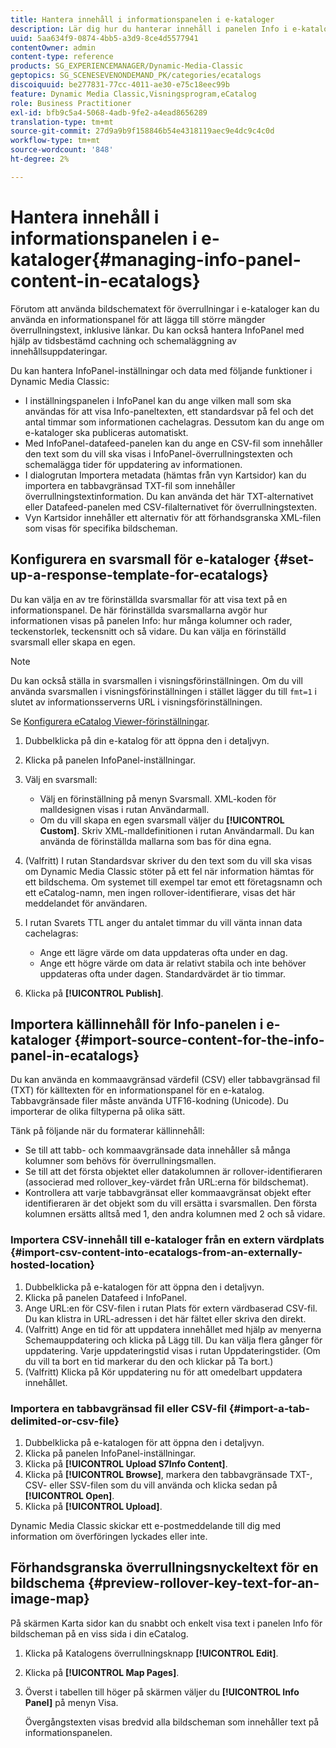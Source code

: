 ```yaml
---
title: Hantera innehåll i informationspanelen i e-kataloger
description: Lär dig hur du hanterar innehåll i panelen Info i e-kataloger.
uuid: 5aa634f9-0874-4bb5-a3d9-8ce4d5577941
contentOwner: admin
content-type: reference
products: SG_EXPERIENCEMANAGER/Dynamic-Media-Classic
geptopics: SG_SCENESEVENONDEMAND_PK/categories/ecatalogs
discoiquuid: be277831-77cc-4011-ae30-e75c18eec99b
feature: Dynamic Media Classic,Visningsprogram,eCatalog
role: Business Practitioner
exl-id: bfb9c5a4-5068-4adb-9fe2-a4ead8656289
translation-type: tm+mt
source-git-commit: 27d9a9b9f158846b54e4318119aec9e4dc9c4c0d
workflow-type: tm+mt
source-wordcount: '848'
ht-degree: 2%

---
```


# Hantera innehåll i informationspanelen i e-kataloger{#managing-info-panel-content-in-ecatalogs}

Förutom att använda bildschematext för överrullningar i e-kataloger kan du använda en informationspanel för att lägga till större mängder överrullningstext, inklusive länkar. Du kan också hantera InfoPanel med hjälp av tidsbestämd cachning och schemaläggning av innehållsuppdateringar.

Du kan hantera InfoPanel-inställningar och data med följande funktioner i Dynamic Media Classic:

* I inställningspanelen i InfoPanel kan du ange vilken mall som ska användas för att visa Info-paneltexten, ett standardsvar på fel och det antal timmar som informationen cachelagras. Dessutom kan du ange om e-kataloger ska publiceras automatiskt.
* Med InfoPanel-datafeed-panelen kan du ange en CSV-fil som innehåller den text som du vill ska visas i InfoPanel-överrullningstexten och schemalägga tider för uppdatering av informationen.
* I dialogrutan Importera metadata (hämtas från vyn Kartsidor) kan du importera en tabbavgränsad TXT-fil som innehåller överrullningstextinformation. Du kan använda det här TXT-alternativet eller Datafeed-panelen med CSV-filalternativet för överrullningstexten.
* Vyn Kartsidor innehåller ett alternativ för att förhandsgranska XML-filen som visas för specifika bildscheman.

## Konfigurera en svarsmall för e-kataloger {#set-up-a-response-template-for-ecatalogs}

Du kan välja en av tre förinställda svarsmallar för att visa text på en informationspanel. De här förinställda svarsmallarna avgör hur informationen visas på panelen Info: hur många kolumner och rader, teckenstorlek, teckensnitt och så vidare. Du kan välja en förinställd svarsmall eller skapa en egen.

>[!NOTE]
>
>Du kan också ställa in svarsmallen i visningsförinställningen. Om du vill använda svarsmallen i visningsförinställningen i stället lägger du till `fmt=1` i slutet av informationsserverns URL i visningsförinställningen.
>
>Se [Konfigurera eCatalog Viewer-förinställningar](setting-ecatalog-viewer-presets.md#setting_up_ecatalog_viewer_presets).

1. Dubbelklicka på din e-katalog för att öppna den i detaljvyn.
1. Klicka på panelen InfoPanel-inställningar.
1. Välj en svarsmall:

   * Välj en förinställning på menyn Svarsmall. XML-koden för malldesignen visas i rutan Användarmall.
   * Om du vill skapa en egen svarsmall väljer du **[!UICONTROL Custom]**. Skriv XML-malldefinitionen i rutan Användarmall. Du kan använda de förinställda mallarna som bas för dina egna.

1. (Valfritt) I rutan Standardsvar skriver du den text som du vill ska visas om Dynamic Media Classic stöter på ett fel när information hämtas för ett bildschema. Om systemet till exempel tar emot ett företagsnamn och ett eCatalog-namn, men ingen rollover-identifierare, visas det här meddelandet för användaren.
1. I rutan Svarets TTL anger du antalet timmar du vill vänta innan data cachelagras:

   * Ange ett lägre värde om data uppdateras ofta under en dag.
   * Ange ett högre värde om data är relativt stabila och inte behöver uppdateras ofta under dagen. Standardvärdet är tio timmar.

1. Klicka på **[!UICONTROL Publish]**.

## Importera källinnehåll för Info-panelen i e-kataloger {#import-source-content-for-the-info-panel-in-ecatalogs}

Du kan använda en kommaavgränsad värdefil (CSV) eller tabbavgränsad fil (TXT) för källtexten för en informationspanel för en e-katalog. Tabbavgränsade filer måste använda UTF16-kodning (Unicode). Du importerar de olika filtyperna på olika sätt.

Tänk på följande när du formaterar källinnehåll:

* Se till att tabb- och kommaavgränsade data innehåller så många kolumner som behövs för överrullningsmallen.
* Se till att det första objektet eller datakolumnen är rollover-identifieraren (associerad med rollover_key-värdet från URL:erna för bildschemat).
* Kontrollera att varje tabbavgränsat eller kommaavgränsat objekt efter identifieraren är det objekt som du vill ersätta i svarsmallen. Den första kolumnen ersätts alltså med $1$, den andra kolumnen med $2$ och så vidare.

### Importera CSV-innehåll till e-kataloger från en extern värdplats {#import-csv-content-into-ecatalogs-from-an-externally-hosted-location}

1. Dubbelklicka på e-katalogen för att öppna den i detaljvyn.
1. Klicka på panelen Datafeed i InfoPanel.
1. Ange URL:en för CSV-filen i rutan Plats för extern värdbaserad CSV-fil. Du kan klistra in URL-adressen i det här fältet eller skriva den direkt.
1. (Valfritt) Ange en tid för att uppdatera innehållet med hjälp av menyerna Schemauppdatering och klicka på Lägg till. Du kan välja flera gånger för uppdatering. Varje uppdateringstid visas i rutan Uppdateringstider. (Om du vill ta bort en tid markerar du den och klickar på Ta bort.)
1. (Valfritt) Klicka på Kör uppdatering nu för att omedelbart uppdatera innehållet.

### Importera en tabbavgränsad fil eller CSV-fil {#import-a-tab-delimited-or-csv-file}

<!-- 

Comment Type: remark
Last Modified By: unknown unknown 
Last Modified Date: 

<p>SR changed this section 10/23/2012</p>

 -->

1. Dubbelklicka på e-katalogen för att öppna den i detaljvyn.
1. Klicka på panelen InfoPanel-inställningar.
1. Klicka på **[!UICONTROL Upload S7Info Content]**.
1. Klicka på **[!UICONTROL Browse]**, markera den tabbavgränsade TXT-, CSV- eller SSV-filen som du vill använda och klicka sedan på **[!UICONTROL Open]**.
1. Klicka på **[!UICONTROL Upload]**.

Dynamic Media Classic skickar ett e-postmeddelande till dig med information om överföringen lyckades eller inte.

## Förhandsgranska överrullningsnyckeltext för en bildschema {#preview-rollover-key-text-for-an-image-map}

På skärmen Karta sidor kan du snabbt och enkelt visa text i panelen Info för bildscheman på en viss sida i din eCatalog.

1. Klicka på Katalogens överrullningsknapp **[!UICONTROL Edit]**.
1. Klicka på **[!UICONTROL Map Pages]**.
1. Överst i tabellen till höger på skärmen väljer du **[!UICONTROL Info Panel]** på menyn Visa.

   Övergångstexten visas bredvid alla bildscheman som innehåller text på informationspanelen.

